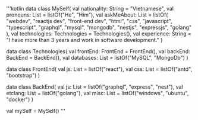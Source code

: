'''kotlin
data class MySelf(
    val nationality: String = "Vietnamese",
    val pronouns: List<String> = listOf("He", "Him"),
    val askMeAbout: List<String> = listOf(
        "webdev", "reactjs dev", "front-end dev", "html",
        "css", "javascript", "typescript", "graphql", "mysql", "mongodb", "nestjs", "expressjs", "golang"
    ),
    val technologies: Technologies = Technologies(),
    val experience: String = "I have more than 3 years and work in software development."
)

data class Technologies(
    val frontEnd: FrontEnd = FrontEnd(),
    val backEnd: BackEnd = BackEnd(),
    val databases: List<String> = listOf("MySQL", "MongoDb")
)

data class FrontEnd(
    val js: List<String> = listOf("react"),
    val css: List<String> = listOf("antd", "bootstrap")
)

data class BackEnd(
    val js: List<String> = listOf("graphql", "express", "nest"),
    val etclang: List<String> = listOf("golang"),
    val misc: List<String> = listOf("windows", "ubuntu", "docker")
)

val mySelf = MySelf()
'''
